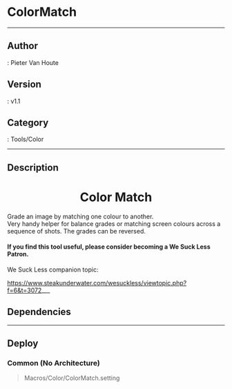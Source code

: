 # ColorMatch
___

## Author
 : Pieter Van Houte

## Version
 : v1.1

## Category
 : Tools/Color
___

## Description
<h1><center>Color Match</center></h1>

<p>Grade an image by matching one colour to another.<br>
Very handy helper for balance grades or matching screen colours across a sequence of shots. The grades can be reversed.
<h4>If you find this tool useful, please consider becoming a We Suck Less Patron.</h4>
We Suck Less companion topic:


https://www.steakunderwater.com/wesuckless/viewtopic.php?f=6&t=3072___

## Dependencies


___

## Deploy

### Common (No Architecture)

> Macros/Color/ColorMatch.setting  
